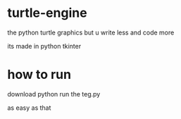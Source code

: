# turtle-engine
the python turtle graphics but u write less and code more

its made in python tkinter



# how to run
download python
run the teg.py

as easy as that
